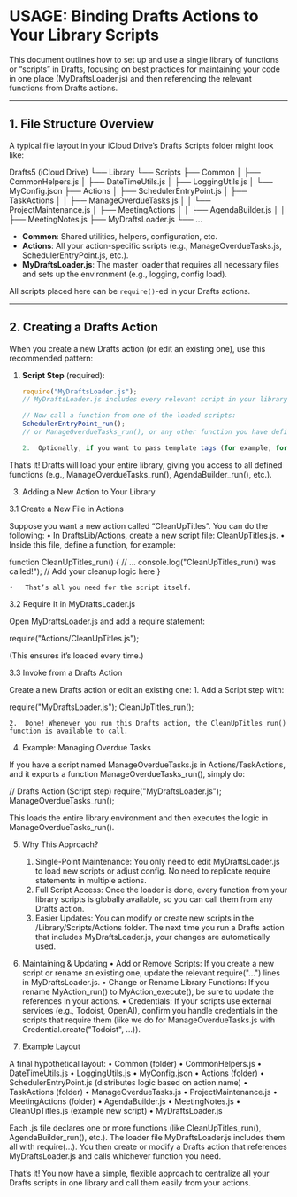 # USAGE: Binding Drafts Actions to Your Library Scripts

This document outlines how to set up and use a single library of functions or “scripts” in Drafts, focusing on best practices for maintaining your code in one place (MyDraftsLoader.js) and then referencing the relevant functions from Drafts actions.

---

## 1. File Structure Overview

A typical file layout in your iCloud Drive’s Drafts Scripts folder might look like:

Drafts5 (iCloud Drive)
└── Library
└── Scripts
├── Common
│   ├── CommonHelpers.js
│   ├── DateTimeUtils.js
│   ├── LoggingUtils.js
│   └── MyConfig.json
├── Actions
│   ├── SchedulerEntryPoint.js
│   ├── TaskActions
│   │   ├── ManageOverdueTasks.js
│   │   └── ProjectMaintenance.js
│   ├── MeetingActions
│   │   ├── AgendaBuilder.js
│   │   ├── MeetingNotes.js
├── MyDraftsLoader.js
└── …

- **Common**: Shared utilities, helpers, configuration, etc.
- **Actions**: All your action-specific scripts (e.g., ManageOverdueTasks.js, SchedulerEntryPoint.js, etc.).
- **MyDraftsLoader.js**: The master loader that requires all necessary files and sets up the environment (e.g., logging, config load).

All scripts placed here can be `require()`-ed in your Drafts actions.

---

## 2. Creating a Drafts Action

When you create a new Drafts action (or edit an existing one), use this recommended pattern:

1. **Script Step** (required):
	```js
	require("MyDraftsLoader.js");
	// MyDraftsLoader.js includes every relevant script in your library

	// Now call a function from one of the loaded scripts:
	SchedulerEntryPoint_run();
	// or ManageOverdueTasks_run(), or any other function you have defined

	2.	Optionally, if you want to pass template tags (for example, for log levels or other overrides), you can set them in the Draft’s template tags or in an additional step, then read them in MyDraftsLoader.js if needed.

That’s it! Drafts will load your entire library, giving you access to all defined functions (e.g., ManageOverdueTasks_run(), AgendaBuilder_run(), etc.).

3. Adding a New Action to Your Library

3.1 Create a New File in Actions

Suppose you want a new action called “CleanUpTitles”. You can do the following:
	•	In DraftsLib/Actions, create a new script file: CleanUpTitles.js.
	•	Inside this file, define a function, for example:

function CleanUpTitles_run() {
	// ...
	console.log("CleanUpTitles_run() was called!");
	// Add your cleanup logic here
}


	•	That’s all you need for the script itself.

3.2 Require It in MyDraftsLoader.js

Open MyDraftsLoader.js and add a require statement:

require("Actions/CleanUpTitles.js");

(This ensures it’s loaded every time.)

3.3 Invoke from a Drafts Action

Create a new Drafts action or edit an existing one:
	1.	Add a Script step with:

require("MyDraftsLoader.js");
CleanUpTitles_run();


	2.	Done! Whenever you run this Drafts action, the CleanUpTitles_run() function is available to call.

4. Example: Managing Overdue Tasks

If you have a script named ManageOverdueTasks.js in Actions/TaskActions, and it exports a function ManageOverdueTasks_run(), simply do:

// Drafts Action (Script step)
require("MyDraftsLoader.js");
ManageOverdueTasks_run();

This loads the entire library environment and then executes the logic in ManageOverdueTasks_run().

5. Why This Approach?
	1.	Single-Point Maintenance:
You only need to edit MyDraftsLoader.js to load new scripts or adjust config. No need to replicate require statements in multiple actions.
	2.	Full Script Access:
Once the loader is done, every function from your library scripts is globally available, so you can call them from any Drafts action.
	3.	Easier Updates:
You can modify or create new scripts in the /Library/Scripts/Actions folder. The next time you run a Drafts action that includes MyDraftsLoader.js, your changes are automatically used.

6. Maintaining & Updating
	•	Add or Remove Scripts: If you create a new script or rename an existing one, update the relevant require("...") lines in MyDraftsLoader.js.
	•	Change or Rename Library Functions: If you rename MyAction_run() to MyAction_execute(), be sure to update the references in your actions.
	•	Credentials: If your scripts use external services (e.g., Todoist, OpenAI), confirm you handle credentials in the scripts that require them (like we do for ManageOverdueTasks.js with Credential.create("Todoist", ...)).

7. Example Layout

A final hypothetical layout:
	•	Common (folder)
	•	CommonHelpers.js
	•	DateTimeUtils.js
	•	LoggingUtils.js
	•	MyConfig.json
	•	Actions (folder)
	•	SchedulerEntryPoint.js (distributes logic based on action.name)
	•	TaskActions (folder)
	•	ManageOverdueTasks.js
	•	ProjectMaintenance.js
	•	MeetingActions (folder)
	•	AgendaBuilder.js
	•	MeetingNotes.js
	•	CleanUpTitles.js (example new script)
	•	MyDraftsLoader.js

Each .js file declares one or more functions (like CleanUpTitles_run(), AgendaBuilder_run(), etc.). The loader file MyDraftsLoader.js includes them all with require(...). You then create or modify a Drafts action that references MyDraftsLoader.js and calls whichever function you need.

That’s it! You now have a simple, flexible approach to centralize all your Drafts scripts in one library and call them easily from your actions.
